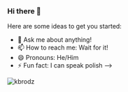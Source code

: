 ### Hi there 👋

Here are some ideas to get you started:

- 💬 Ask me about anything!
- 📫 How to reach me: Wait for it!
- 😄 Pronouns: He/Him
- ⚡ Fun fact: I can speak polish
-->

<p align="left"> <img src="https://komarev.com/ghpvc/?username=kbrodz&label=Profile%20views&color=42b40e&style=flat" alt="kbrodz" /> </p>
